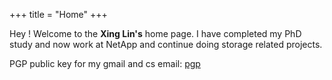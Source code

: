 +++
title = "Home"
+++

Hey ! Welcome to the **Xing Lin's** home page. I have completed my PhD study and now work at NetApp and continue doing storage related projects. 

PGP public key for my gmail and cs email: [pgp]

[pgp]: https://flowcrypt.com/pub/linxingnku@gmail.com